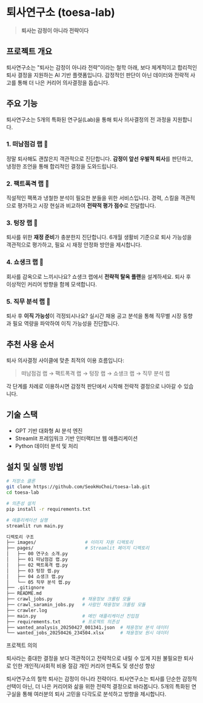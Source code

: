 # 퇴사연구소 (toesa-lab)

> **퇴사는 감정이 아니라 전략이다**

## 프로젝트 개요

퇴사연구소는 "퇴사는 감정이 아니라 전략"이라는 철학 아래, 보다 체계적이고 합리적인 퇴사 결정을 지원하는 AI 기반 플랫폼입니다. 감정적인 판단이 아닌 데이터와 전략적 사고를 통해 더 나은 커리어 의사결정을 돕습니다.

## 주요 기능

퇴사연구소는 5개의 특화된 연구실(Lab)을 통해 퇴사 의사결정의 전 과정을 지원합니다.

### 1. 떠남점검 랩 🦁

정말 퇴사해도 괜찮은지 객관적으로 진단합니다. **감정이 앞선 우발적 퇴사**를 판단하고, 냉정한 조언을 통해 합리적인 결정을 도와드립니다.

### 2. 팩트폭격 랩 🦁

직설적인 팩폭과 냉철한 분석이 필요한 분들을 위한 서비스입니다. 경력, 스킬을 객관적으로 평가하고 시장 현실과 비교하여 **전략적 평가 점수**로 전달합니다.

### 3. 텅장 랩 🦁

퇴사를 위한 **재정 준비**가 충분한지 진단합니다. 6개월 생활비 기준으로 퇴사 가능성을 객관적으로 평가하고, 필요 시 재정 안정화 방안을 제시합니다.

### 4. 쇼생크 랩 🦁

회사를 감옥으로 느끼시나요? 쇼생크 랩에서 **전략적 탈옥 플랜**을 설계하세요. 퇴사 후 이상적인 커리어 방향을 함께 모색합니다.

### 5. 직무 분석 랩 🦁

퇴사 후 **이직 가능성**이 걱정되시나요? 실시간 채용 공고 분석을 통해 직무별 시장 동향과 필요 역량을 파악하여 이직 가능성을 진단합니다.

## 추천 사용 순서

퇴사 의사결정 사이클에 맞춘 최적의 이용 흐름입니다:

> 떠남점검 랩 → 팩트폭격 랩 → 텅장 랩 → 쇼생크 랩 → 직무 분석 랩

각 단계를 차례로 이용하시면 감정적 판단에서 시작해 전략적 결정으로 나아갈 수 있습니다.

## 기술 스택

- GPT 기반 대화형 AI 분석 엔진
- Streamlit 프레임워크 기반 인터랙티브 웹 애플리케이션
- Python 데이터 분석 및 처리

## 설치 및 실행 방법

```bash
# 저장소 클론
git clone https://github.com/SeokHoChoi/toesa-lab.git
cd toesa-lab

# 의존성 설치
pip install -r requirements.txt

# 애플리케이션 실행
streamlit run main.py
```

```bash
디렉토리 구조
├── images/                  # 이미지 자원 디렉토리
├── pages/                   # Streamlit 페이지 디렉토리
│   ├── 00 연구소 소개.py
│   ├── 01 떠남점검 랩.py
│   ├── 02 팩트폭격 랩.py
│   ├── 03 텅장 랩.py
│   ├── 04 쇼생크 랩.py
│   └── 05 직무 분석 랩.py
├── .gitignore
├── README.md
├── crawl_jobs.py           # 채용정보 크롤링 모듈
├── crawl_saramin_jobs.py   # 사람인 채용정보 크롤링 모듈
├── crawler.log
├── main.py                 # 메인 애플리케이션 진입점
├── requirements.txt        # 프로젝트 의존성
├── wanted_analysis_20250427_001341.json  # 채용정보 분석 데이터
└── wanted_jobs_20250426_234504.xlsx      # 채용정보 원시 데이터
```

프로젝트 의의

퇴사라는 중대한 결정을 보다 객관적이고 전략적으로 내릴 수 있게 지원
불필요한 퇴사로 인한 개인적/사회적 비용 절감
개인 커리어 만족도 및 생산성 향상

퇴사연구소의 철학
퇴사는 감정이 아니라 전략이다.
퇴사연구소는 퇴사를 단순한 감정적 선택이 아닌, 더 나은 커리어와 삶을 위한 전략적 결정으로 바라봅니다. 5개의 특화된 연구실을 통해 여러분의 퇴사 고민을 다각도로 분석하고 방향을 제시합니다.